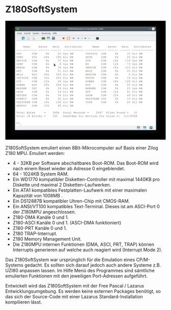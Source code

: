 # **Z180SoftSystem** #

![ ](Z180SoftSystem.jpeg  "Z180SoftSystem")

Z180SoftSystem emuliert einen 8Bit-Mikrocomputer auf Basis einer Zilog Z180 MPU.
Emuliert werden:
- 4 - 32KB per Software abschaltbares Boot-ROM. Das Boot-ROM wird nach einem Reset wieder ab Adresse 0 eingeblendet.
- 64 - 1024KB System RAM.
- Ein WD1770 kompatibler Disketten-Controller mit maximal 1440KB pro Diskette und maximal 2 Disketten-Laufwerken.
- Ein ATA1 kompatibles Festplatten-Laufwerk mit einer maximalen Kapazität von 1008MB . 
- Ein DS12887B kompatibler Uhren-Chip mit CMOS-RAM.
- Ein ANSI/VT100 kompatibles Text-Terminal. Dieses ist am ASCI-Port 0 der Z180MPU angeschlossen.
- Z180-DMA Kanäle 0 und 1.
- Z180-ASCI Kanäle 0 und 1. (ASCI-DMA funktioniert)
- Z180-PRT Kanäle 0 und 1.
- Z180 TRAP-Interrupt.
- Z180 Memory Management Unit.
- Die Z180MPU internen Funktionen (DMA, ASCI, PRT, TRAP) können Interrupts generieren auf welche auch reagiert wird (Interrupt Mode 2).

Das Z180SoftSystem war ursprünglich für die Emulation eines CP/M-Systems gedacht. Es sollten sich darauf jedoch auch andere Systeme z.B. UZI80 anpassen lassen. Im Hilfe Menü des Programmes sind sämtliche emulierten Funktionen mit den jeweiligen Port-Adressen aufgeführt.

Entwickelt wird das Z180SoftSystem mit der Free Pascal / Lazarus Entwicklungsumgebung. Es werden keine externen Packages benötigt, so das sich der Source-Code mit einer Lazarus Standard-Installation kompilieren lässt.
